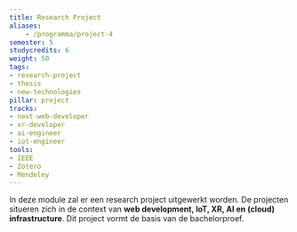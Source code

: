 ```yaml
---
title: Research Project
aliases:
    - /programma/project-4
semester: 5
studycredits: 6
weight: 50
tags:
- research-project
- thesis
- new-technologies
pillar: project
tracks:
- next-web-developer
- xr-developer
- ai-engineer
- iot-engineer
tools:
- IEEE
- Zotero
- Mendeley
---
```


In deze module zal er een research project uitgewerkt worden. De projecten situeren zich in de context van **web development, IoT, XR, AI en (cloud) infrastructure**. Dit project vormt de basis van de bachelorproef.

